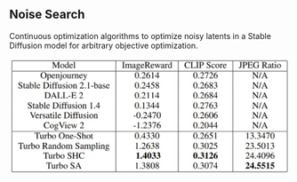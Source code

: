 ## Noise Search
Continuous optimization algorithms to optimize noisy latents in a Stable Diffusion model for arbitrary objective optimization.

![benchmark score table](./figures/noise-search-benchmarks.png)
